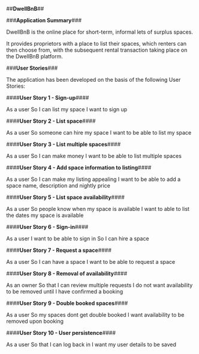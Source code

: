 ##**DwellBnB**##

###**Application Summary**###

DwellBnB is the online place for short-term,
informal lets of surplus spaces.

It provides proprietors with a place to list their spaces, which renters can
then choose from, with the subsequent rental transaction taking place on
the DwellBnB platform.

###**User Stories**###

The application has been developed on the basis of the following
User Stories:

####**User Story 1 - Sign-up**####

As a user
So I can list my space
I want to sign up

####**User Story 2 - List space**####

As a user
So someone can hire my space
I want to be able to list my space

####**User Story 3 - List multiple spaces**####

As a user
So I can make money
I want to be able to list multiple spaces

####**User Story 4 - Add space information to listing**####

As a user
So I can make my listing appealing
I want to be able to add a space name, description and nightly price

####**User Story 5 - List space availability**####

As a user
So people know when my space is available
I want to able to list the dates my space is available

####**User Story 6 - Sign-in**####

As a user
I want to be able to sign in
So I can hire a space

####**User Story 7 - Request a space**####

As a user
So I can have a space
I want to be able to request a space

####**User Story 8 - Removal of availability**####

As an owner
So that I can review multiple requests 
I do not want availability to be removed until I have confirmed a booking

####**User Story 9 - Double booked spaces**####

As a user 
So my spaces dont get double booked
I want availability to be removed upon booking

####**User Story 10 - User persistence**####

As a user
So that I can log back in
I want my user details to be saved


